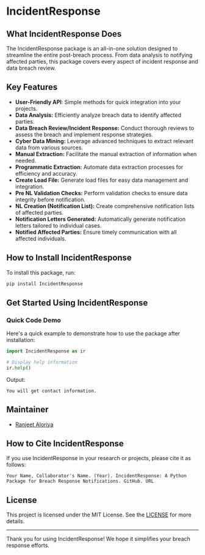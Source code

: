 # IncidentResponse

## What IncidentResponse Does

The IncidentResponse package is an all-in-one solution designed to streamline the entire post-breach process. From data analysis to notifying affected parties, this package covers every aspect of incident response and data breach review.

## Key Features

- **User-Friendly API**: Simple methods for quick integration into your projects.
- **Data Analysis:** Efficiently analyze breach data to identify affected parties.
- **Data Breach Review/Incident Response:** Conduct thorough reviews to assess the breach and implement response strategies.
- **Cyber Data Mining:** Leverage advanced techniques to extract relevant data from various sources.
- **Manual Extraction:** Facilitate the manual extraction of information when needed.
- **Programmatic Extraction:** Automate data extraction processes for efficiency and accuracy.
- **Create Load File:** Generate load files for easy data management and integration.
- **Pre NL Validation Checks:** Perform validation checks to ensure data integrity before notification.
- **NL Creation (Notification List):** Create comprehensive notification lists of affected parties.
- **Notification Letters Generated:** Automatically generate notification letters tailored to individual cases.
- **Notified Affected Parties:** Ensure timely communication with all affected individuals.

## How to Install IncidentResponse

To install this package, run:

```bash
pip install IncidentResponse
```

## Get Started Using IncidentResponse

### Quick Code Demo

Here's a quick example to demonstrate how to use the package after installation:

```python
import IncidentResponse as ir

# Display help information
ir.help()
```

Output:
```
You will get contact information.
```


## Maintainer

- [Ranjeet Aloriya](https://www.linkedin.com/in/ranjeet-aloriya/)

<!-- ## Community

Join our community to discuss features, share your projects, or seek help:

- GitHub Discussions: [Link to Discussions]
- Stack Overflow: [Link to relevant tags] -->

## How to Cite IncidentResponse

If you use IncidentResponse in your research or projects, please cite it as follows:

```
Your Name, Collaborator's Name. (Year). IncidentResponse: A Python Package for Breach Response Notifications. GitHub. URL
```

<!-- ## Contribution Guidelines

We welcome contributions to IncidentResponse! Please follow these guidelines:

1. **Fork the repository**: Create your own fork of the project.
2. **Create a feature branch**: Make a new branch for your feature or bug fix.
3. **Make your changes**: Implement your changes in your branch.
4. **Submit a pull request**: Once you’re ready, submit a pull request for review.

For detailed contribution instructions, check the [CONTRIBUTING.md](link-to-contributing-file). -->

## License

This project is licensed under the MIT License. See the [LICENSE](LICENSE) for more details.

---

Thank you for using IncidentResponse! We hope it simplifies your breach response efforts.
